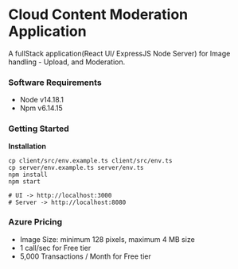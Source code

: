 # Cloud Content Moderation Application

A fullStack application(React UI/ ExpressJS Node Server) for Image handling - Upload, and Moderation. 


### Software Requirements

- Node v14.18.1
- Npm v6.14.15

### Getting Started

**Installation**

```shell
cp client/src/env.example.ts client/src/env.ts
cp server/env.example.ts server/env.ts
npm install
npm start

# UI -> http://localhost:3000
# Server -> http://localhost:8080
```

### Azure Pricing
- Image Size: minimum 128 pixels, maximum 4 MB size
- 1 call/sec for Free tier
- 5,000 Transactions / Month for Free tier
